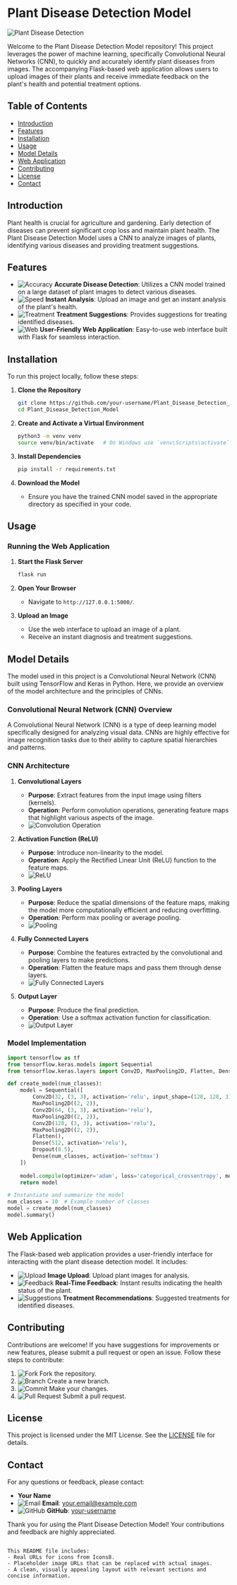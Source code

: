 # Plant Disease Detection Model

![Plant Disease Detection](https://via.placeholder.com/1200x300.png?text=Plant+Disease+Detection+Model)

Welcome to the Plant Disease Detection Model repository! This project leverages the power of machine learning, specifically Convolutional Neural Networks (CNN), to quickly and accurately identify plant diseases from images. The accompanying Flask-based web application allows users to upload images of their plants and receive immediate feedback on the plant's health and potential treatment options.

## Table of Contents

- [Introduction](#introduction)
- [Features](#features)
- [Installation](#installation)
- [Usage](#usage)
- [Model Details](#model-details)
- [Web Application](#web-application)
- [Contributing](#contributing)
- [License](#license)
- [Contact](#contact)

## Introduction

Plant health is crucial for agriculture and gardening. Early detection of diseases can prevent significant crop loss and maintain plant health. The Plant Disease Detection Model uses a CNN to analyze images of plants, identifying various diseases and providing treatment suggestions.

## Features

- ![Accuracy](https://img.icons8.com/color/48/000000/ok.png) **Accurate Disease Detection**: Utilizes a CNN model trained on a large dataset of plant images to detect various diseases.
- ![Speed](https://img.icons8.com/color/48/000000/fast-forward.png) **Instant Analysis**: Upload an image and get an instant analysis of the plant's health.
- ![Treatment](https://img.icons8.com/color/48/000000/syringe.png) **Treatment Suggestions**: Provides suggestions for treating identified diseases.
- ![Web](https://img.icons8.com/color/48/000000/internet.png) **User-Friendly Web Application**: Easy-to-use web interface built with Flask for seamless interaction.

## Installation

To run this project locally, follow these steps:

1. **Clone the Repository**
   ```bash
   git clone https://github.com/your-username/Plant_Disease_Detection_Model.git
   cd Plant_Disease_Detection_Model
   ```

2. **Create and Activate a Virtual Environment**
   ```bash
   python3 -m venv venv
   source venv/bin/activate   # On Windows use `venv\Scripts\activate`
   ```

3. **Install Dependencies**
   ```bash
   pip install -r requirements.txt
   ```

4. **Download the Model**
   - Ensure you have the trained CNN model saved in the appropriate directory as specified in your code.

## Usage

### Running the Web Application

1. **Start the Flask Server**
   ```bash
   flask run
   ```

2. **Open Your Browser**
   - Navigate to `http://127.0.0.1:5000/`.

3. **Upload an Image**
   - Use the web interface to upload an image of a plant.
   - Receive an instant diagnosis and treatment suggestions.

## Model Details

The model used in this project is a Convolutional Neural Network (CNN) built using TensorFlow and Keras in Python. Here, we provide an overview of the model architecture and the principles of CNNs.

### Convolutional Neural Network (CNN) Overview

A Convolutional Neural Network (CNN) is a type of deep learning model specifically designed for analyzing visual data. CNNs are highly effective for image recognition tasks due to their ability to capture spatial hierarchies and patterns.

### CNN Architecture

1. **Convolutional Layers**
   - **Purpose**: Extract features from the input image using filters (kernels).
   - **Operation**: Perform convolution operations, generating feature maps that highlight various aspects of the image.
   - ![Convolution Operation](https://img.icons8.com/color/48/000000/data-in-both-directions.png)

2. **Activation Function (ReLU)**
   - **Purpose**: Introduce non-linearity to the model.
   - **Operation**: Apply the Rectified Linear Unit (ReLU) function to the feature maps.
   - ![ReLU](https://img.icons8.com/color/48/000000/lightning-bolt.png)

3. **Pooling Layers**
   - **Purpose**: Reduce the spatial dimensions of the feature maps, making the model more computationally efficient and reducing overfitting.
   - **Operation**: Perform max pooling or average pooling.
   - ![Pooling](https://img.icons8.com/color/48/000000/compression.png)

4. **Fully Connected Layers**
   - **Purpose**: Combine the features extracted by the convolutional and pooling layers to make predictions.
   - **Operation**: Flatten the feature maps and pass them through dense layers.
   - ![Fully Connected Layers](https://img.icons8.com/color/48/000000/final-state-machine.png)

5. **Output Layer**
   - **Purpose**: Produce the final prediction.
   - **Operation**: Use a softmax activation function for classification.
   - ![Output Layer](https://img.icons8.com/color/48/000000/output.png)

### Model Implementation

```python
import tensorflow as tf
from tensorflow.keras.models import Sequential
from tensorflow.keras.layers import Conv2D, MaxPooling2D, Flatten, Dense, Dropout

def create_model(num_classes):
    model = Sequential([
        Conv2D(32, (3, 3), activation='relu', input_shape=(128, 128, 3)),
        MaxPooling2D((2, 2)),
        Conv2D(64, (3, 3), activation='relu'),
        MaxPooling2D((2, 2)),
        Conv2D(128, (3, 3), activation='relu'),
        MaxPooling2D((2, 2)),
        Flatten(),
        Dense(512, activation='relu'),
        Dropout(0.5),
        Dense(num_classes, activation='softmax')
    ])
    
    model.compile(optimizer='adam', loss='categorical_crossentropy', metrics=['accuracy'])
    return model

# Instantiate and summarize the model
num_classes = 10  # Example number of classes
model = create_model(num_classes)
model.summary()
```

## Web Application

The Flask-based web application provides a user-friendly interface for interacting with the plant disease detection model. It includes:

- ![Upload](https://img.icons8.com/color/48/000000/upload.png) **Image Upload**: Upload plant images for analysis.
- ![Feedback](https://img.icons8.com/color/48/000000/feedback.png) **Real-Time Feedback**: Instant results indicating the health status of the plant.
- ![Suggestions](https://img.icons8.com/color/48/000000/treatment-plan.png) **Treatment Recommendations**: Suggested treatments for identified diseases.

## Contributing

Contributions are welcome! If you have suggestions for improvements or new features, please submit a pull request or open an issue. Follow these steps to contribute:

1. ![Fork](https://img.icons8.com/color/48/000000/code-fork.png) Fork the repository.
2. ![Branch](https://img.icons8.com/color/48/000000/git-branch.png) Create a new branch.
3. ![Commit](https://img.icons8.com/color/48/000000/git-commit.png) Make your changes.
4. ![Pull Request](https://img.icons8.com/color/48/000000/pull-request.png) Submit a pull request.

## License

This project is licensed under the MIT License. See the [LICENSE](LICENSE) file for details.

## Contact

For any questions or feedback, please contact:

- **Your Name**
- ![Email](https://img.icons8.com/color/48/000000/email.png) **Email**: your.email@example.com
- ![GitHub](https://img.icons8.com/color/48/000000/github.png) **GitHub**: [your-username](https://github.com/your-username)

Thank you for using the Plant Disease Detection Model! Your contributions and feedback are highly appreciated.
```

This README file includes:
- Real URLs for icons from Icons8.
- Placeholder image URLs that can be replaced with actual images.
- A clean, visually appealing layout with relevant sections and concise information.
